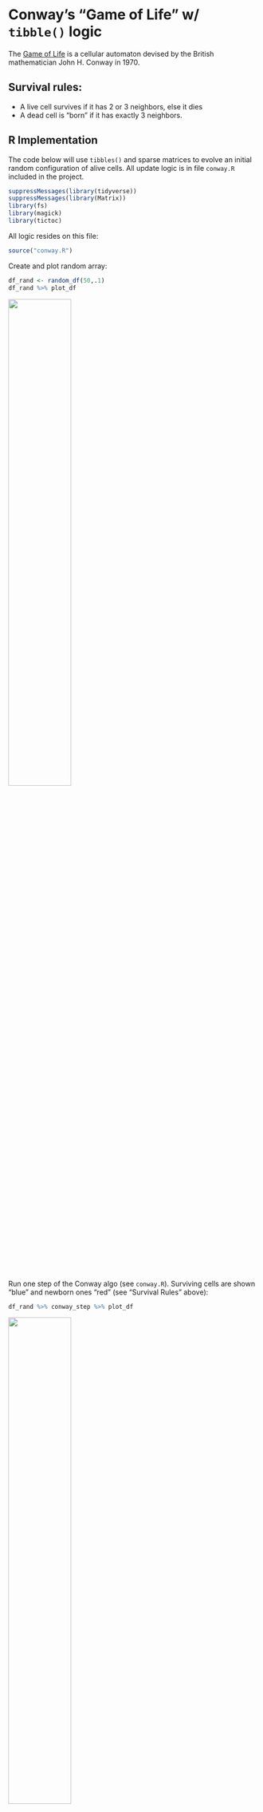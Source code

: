 
# Conway’s “Game of Life” w/ `tibble()` logic

The [Game of
Life](https://en.wikipedia.org/wiki/Conway%27s_Game_of_Life) is a
cellular automaton devised by the British mathematician John H. Conway
in 1970.

## Survival rules:

  - A live cell survives if it has 2 or 3 neighbors, else it dies
  - A dead cell is “born” if it has exactly 3 neighbors.

## R Implementation

The code below will use `tibbles()` and sparse matrices to evolve an
initial random configuration of alive cells. All update logic is in file
`conway.R` included in the project.

``` r
suppressMessages(library(tidyverse))
suppressMessages(library(Matrix))
library(fs)
library(magick)
library(tictoc)
```

All logic resides on this file:

``` r
source("conway.R")
```

Create and plot random array:

``` r
df_rand <- random_df(50,.1)
df_rand %>% plot_df
```

<img src="README_files/figure-gfm/unnamed-chunk-2-1.png" width="50%" />

Run one step of the Conway algo (see `conway.R`). Surviving cells are
shown “blue” and newborn ones “red” (see “Survival Rules” above):

``` r
df_rand %>% conway_step %>% plot_df
```

<img src="README_files/figure-gfm/unnamed-chunk-3-1.png" width="50%" />

Create 64 x 64 random array, 33% filled-out, evolve it over 64 Conway
steps:

``` r
set.seed(1)
side <- 64
df_sim_rand <- random_df(side,.33) %>% conway_sim(64)
```

<img src="conway.gif" width="50%" />

## Spaceship Gliders

A [spaceship
glider](https://en.wikipedia.org/wiki/Spaceship_\(cellular_automaton\))
is a pattern which reappears after a certain number of generations
(period) in the same orientation but in a different position.

Here we will hand-pixelate the “light” glider and translate it to the
top-left corner of the array.

``` r
df_glider0 <- tribble(~i,~j,
                        1,1,
                        2,1,
                        3,1,
                        3,2,
                        2,3) %>%
  mutate(status="live")
df_gliders <- df_glider0 %>%
  mutate(j=j+27)
attr(df_gliders,"width") <- 30

df_gliders %>% plot_df
```

<img src="README_files/figure-gfm/unnamed-chunk-5-1.png" width="50%" />

Evolve its position over 120 Conway steps:

``` r
df_sim_glider <- df_gliders %>% conway_sim(120)
```

Notice its periodic motion:

<img src="gliders.gif" width="50%" />

## Gosper’s Glider Gun

A “gun” is a pattern w/ a main part that repeats periodically, like an
oscillator, and that also periodically emits spaceships.

Below we hand pixelate [Gosper’s Glider
Gun](https://en.wikipedia.org/wiki/Gun_\(cellular_automaton\)) and
translate it to the top-left corner:

``` r
df_glider_gun0 <-
  tribble(~i,~j,
          2,5,3,5,2,6,3,6,
          #
          12,4,12,5,12,6,13,3,13,7,14,2,14,8,
          15,2,15,8,16,5,17,3,17,7,
          18,4,18,5,18,6,19,5,
          #
          22,6,22,7,22,8,23,6,23,7,23,8,
          24,5,24,9,
          #
          26,4,26,5,26,9,26,10,
          #
          36,7,36,8,37,7,37,8) %>%
  mutate(status="live")
df_glider_gun <- df_glider_gun0 %>%
  mutate(j=j+54)
attr(df_glider_gun,"width") <- 64

df_glider_gun %>% plot_df
```

<img src="README_files/figure-gfm/unnamed-chunk-8-1.png" width="50%" />

Evolving its position over 240 Conway steps:

``` r
df_sim_gun <- df_glider_gun %>% conway_sim(240)
```

Gosper’s Gun is self-preserving and periodically spawns a stream of
light gliders:

<img src="glider_gun.gif" width="50%" />

## Large Spaceship

Larger creatures are represented in a run-length encoded (aka.
[RLE](http://www.conwaylife.com/wiki/Run_Length_Encoded)) format. File
`rle.R` contains some utility functions to convert from this format to
`tibble`.

``` r
source("rle.R")
```

For example, a 72-cell spaceship is represented by the following
rle:

``` r
rle_ship24 <- "6b3o7b3o$2bob2o3bo5bo3b2obo$b3o3bobo5bobo3b3o$o3bo4b2o3b2o4bo3bo$bo6bob2ob2obo6bo$7bo3bobo3bo$7bo2bo3bo2bo2$9b2o3b2o$9bobobobo$10b2ob2o$11bobo$8b2obobob2o$8bobo3bobo!"
```

Its appearance is as follows:

<img src="README_files/figure-gfm/unnamed-chunk-13-1.png" width="50%" />

It turns out the above beast dies shortly after its released. On the
other hand, the spaceship below is self-preserving and will glide
indefinitely:

``` r
rle_ship64 <- "5b3o15b3o5b$4bo3bo13bo3bo4b$3b2o4bo11bo4b2o3b$2bobob2ob2o3b3o3b2ob2obobo2b$b2obo4bob2ob3ob2obo4bob2ob$o4bo3bo4bobo4bo3bo4bo$12bo5bo12b$2o7b2o9b2o7b2o!"
```

<img src="README_files/figure-gfm/unnamed-chunk-15-1.png" width="50%" />

We will place both face-to-face on a 48x48 array:

``` r
df_ship <- rle2df(rle_ship64) %>%
  mutate(j=j+40,i=i+8) %>%
  bind_rows(rle2df(rle_ship24)%>%
              mutate(i=i+12,j=14-j))
attr(df_ship,"width") <- 48
df_ship %>% plot_df
```

<img src="README_files/figure-gfm/unnamed-chunk-16-1.png" width="50%" />

And run 80 steps of a Conway simulation:

``` r
df_sim_ship <- df_ship %>% conway_sim(80)
```

And watch the critters collide against :

<img src="ship.gif" width="50%" />
